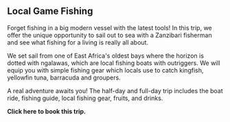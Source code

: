 ## Local Game Fishing

Forget fishing in a big modern vessel with the latest tools! In this trip, we offer the unique opportunity to sail out to sea with a Zanzibari fisherman and see what fishing for a living is really all about.

We set sail from one of East Africa's oldest bays where the horizon is dotted with ngalawas, which are local fishing boats with outriggers. We will equip you with simple fishing gear which locals use to catch kingfish, yellowfin tuna, barracuda and groupers.

A real adventure awaits you!
The half-day and full-day trip includes the boat ride, fishing guide, local fishing gear, fruits, and drinks.

__Click here to book this trip.__
